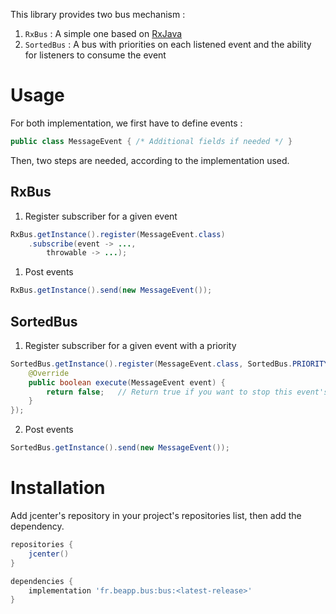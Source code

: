 This library provides two bus mechanism :

1. `RxBus` : A simple one based on [RxJava](https://github.com/ReactiveX/RxJava)
2. `SortedBus` : A bus with priorities on each listened event and the ability for listeners to consume the event 

# Usage

For both implementation, we first have to define events :

```java
public class MessageEvent { /* Additional fields if needed */ }
```

Then, two steps are needed, according to the implementation used.

## RxBus

1. Register subscriber for a given event

```java
RxBus.getInstance().register(MessageEvent.class)
    .subscribe(event -> ...,
        throwable -> ...);
```

1. Post events

```java
RxBus.getInstance().send(new MessageEvent());
```

## SortedBus

1. Register subscriber for a given event with a priority

```java
SortedBus.getInstance().register(MessageEvent.class, SortedBus.PRIORITY_MEDIUM, new Executor<MessageEvent>() {
    @Override
    public boolean execute(MessageEvent event) {
        return false;   // Return true if you want to stop this event's propagation to other subscribers. False otherwise
    }
});
```

2. Post events

```java
SortedBus.getInstance().send(new MessageEvent());
```

# Installation

Add jcenter's repository in your project's repositories list, then add the dependency.

```groovy
repositories {
    jcenter()
}

dependencies {
    implementation 'fr.beapp.bus:bus:<latest-release>'
}
```